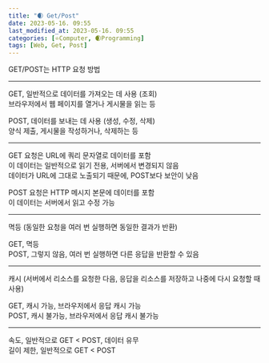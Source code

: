 ```yaml
---
title: "🌒 Get/Post"
date: 2023-05-16. 09:55
last_modified_at: 2023-05-16. 09:55
categories: [⭐Computer, 🌒Programming]
tags: [Web, Get, Post]
---
```


GET/POST는 HTTP 요청 방법  

---

GET, 일반적으로 데이터를 가져오는 데 사용 (조회)  
브라우저에서 웹 페이지를 열거나 게시물을 읽는 등  

POST, 데이터를 보내는 데 사용 (생성, 수정, 삭제)  
양식 제출, 게시물을 작성하거나, 삭제하는 등  

---

GET 요청은 URL에 쿼리 문자열로 데이터를 포함  
이 데이터는 일반적으로 읽기 전용, 서버에서 변경되지 않음  
데이터가 URL에 그대로 노출되기 때문에, POST보다 보안이 낮음  

POST 요청은 HTTP 메시지 본문에 데이터를 포함  
이 데이터는 서버에서 읽고 수정 가능

---

멱등 (동일한 요청을 여러 번 실행하면 동일한 결과가 반환)  

GET, 멱등  
POST, 그렇지 않음, 여러 번 실행하면 다른 응답을 반환할 수 있음  

---

캐시 (서버에서 리소스를 요청한 다음, 응답을 리소스를 저장하고 나중에 다시 요청할 때 사용)  

GET, 캐시 가능, 브라우저에서 응답 캐시 가능  
POST, 캐시 불가능, 브라우저에서 응답 캐시 불가능  

---

속도, 일반적으로 GET < POST, 데이터 유무  
길이 제한, 일반적으로 GET < POST  
